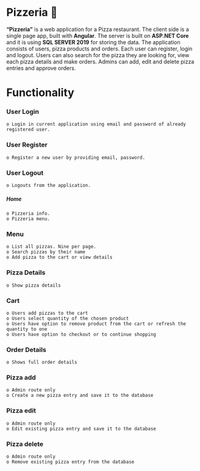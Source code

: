 # Pizzeria 🍕
**“Pizzeria”** is a web application for a Pizza restaurant. The client side is a single page app, built with **Angular**. The server is built on **ASP.NET Core** and it is using **SQL SERVER 2019** for storing the data. The application consists of users, pizza products and orders. Each user can register, login and logout. Users can also search for the pizza they are looking for, view each pizza details and make orders. Admins can add, edit and delete pizza entries and approve orders.

# Functionality 

### User Login 
    o Login in current application using email and password of already registered user. 
### User Register 
    o Register a new user by providing email, password. 
### User Logout 
    o Logouts from the application. 
##### Home 
    o Pizzeria info.
    o Pizzeria menu.
### Menu
    o List all pizzas. Nine per page.  
    o Search pizzas by their name
    o Add pizza to the cart or view details
### Pizza Details
    o Show pizza details
### Cart
    o Users add pizzas to the cart
    o Users select quantity of the chosen product
    o Users have option to remove product from the cart or refresh the quantity to one
    o Users have option to checkout or to continue shopping
### Order Details
    o Shows full order details
### Pizza add 
    o Admin route only
    o Create a new pizza entry and save it to the database
### Pizza edit 
    o Admin route only
    o Edit existing pizza entry and save it to the database
### Pizza delete
    o Admin route only
    o Remove existing pizza entry from the database
